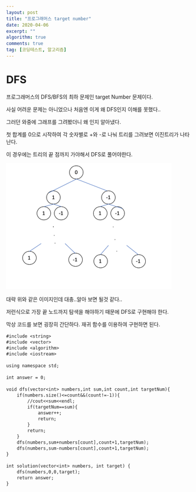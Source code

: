 ```yaml
---
layout: post
title: "프로그래머스 target number"
date: 2020-04-06
excerpt: ""
algorithm: true
comments: true
tag: [코딩테스트, 알고리즘]
---
```

# DFS
프로그래머스의 DFS/BFS의 최하 문제인 target Number 문제이다.

사실 어려운 문제는 아니었으나 처음엔 이게 왜 DFS인지 이해를 못했다..

그러던 와중에 그래프를 그려봤더니 왜 인지 알아냈다.

첫 합계를 0으로 시작하여 각 숫자별로 +와 -로 나눠 트리를 그려보면 이진트리가 나타난다.

이 경우에는 트리의 끝 점까지 가야해서 DFS로 풀어야한다.

![장고 이미지](/assets/img/post_img/targetNum.png)

대략 위와 같은 이미지인데 대충..알아 보면 될것 같다..

저런식으로 가장 끝 노드까지 탐색을 해야하기 때문에 DFS로 구현해야 한다.

막상 코드를 보면 굉장히 간단하다. 재귀 함수를 이용하여 구현하면 된다.

    #include <string>
    #include <vector>
    #include <algorithm>
    #include <iostream>

    using namespace std;

    int answer = 0;

    void dfs(vector<int> numbers,int sum,int count,int targetNum){
        if(numbers.size()<=count&&(count!=-1)){
            //cout<<sum<<endl;
            if(targetNum==sum){
                answer++;
                return;
            }
            return;
        }
        dfs(numbers,sum+numbers[count],count+1,targetNum);
        dfs(numbers,sum-numbers[count],count+1,targetNum);
    }

    int solution(vector<int> numbers, int target) {
        dfs(numbers,0,0,target);
        return answer;
    }

